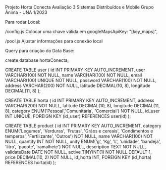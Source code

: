 Projeto Horta Conecta
Avaliação 3
Sistemas Distribuídos e Mobile
Grupo Ânima - UNA 1/2023

Para rodar Local:

/config.js
Colocar uma chave válida em 
googleMapsApiKey: "[key_maps]",

/pool.js
Ajustar informações para conexão local


Query para criação do Data Base:

create database hortaConecta;

CREATE TABLE user (
    id INT PRIMARY KEY AUTO_INCREMENT,
    user VARCHAR(100) NOT NULL,
    name VARCHAR(100) NOT NULL,
    email VARCHAR(100) UNIQUE NOT NULL,
    password VARCHAR(100) NOT NULL,
    address VARCHAR(200) NOT NULL,
    latitude DECIMAL(10, 8),
    longitude DECIMAL(11, 8)
);


CREATE TABLE horta (
    id INT PRIMARY KEY AUTO_INCREMENT,
    address VARCHAR(200) NOT NULL,
    latitude DECIMAL(10, 8),
    longitude DECIMAL(11, 8),
    category ENUM('Pessoal','Comunitária', 'Comercial') NOT NULL,
    id_user INT UNIQUE,
    FOREIGN KEY (id_user) REFERENCES user(id)
);

CREATE TABLE product (
    id INT PRIMARY KEY AUTO_INCREMENT,
    category ENUM('Legumes', 'Verduras', 'Frutas', 'Grãos e cereais', 'Condimentos e temperos', 'Fertilizante', 'Outros') NOT NULL,
    name VARCHAR(100) NOT NULL,
    quantity INT NOT NULL,
    unity ENUM('g', 'Kg', 'L', 'unidade', 'bandeja', 'litro', 'pacote', 'ramalhete') NOT NULL,
    description TEXT NOT NULL,
    validateDate DATE NOT NULL,
	active TINYINT(1) NOT NULL DEFAULT 1,
	price DECIMAL(10, 2) NOT NULL,
    id_horta INT,
    FOREIGN KEY (id_horta) REFERENCES horta(id)
);

